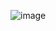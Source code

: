 ![image](https://github.com/VanHoang110802/Competitive_Programming/assets/108053955/d69604d4-f726-41b4-aacd-8cabe4756a8a)
